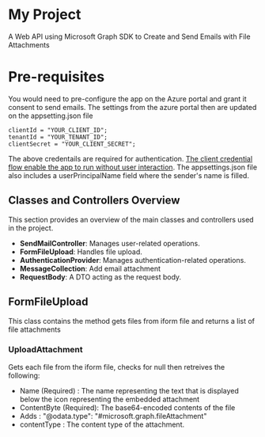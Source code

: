# My Project
A Web API using Microsoft Graph SDK to Create and Send Emails with File Attachments
# Pre-requisites
You would need to pre-configure the app on the Azure portal and grant it consent to send emails. The settings from the azure portal then are updated on the appsetting.json file

    clientId = "YOUR_CLIENT_ID";
    tenantId = "YOUR_TENANT_ID";
    clientSecret = "YOUR_CLIENT_SECRET";
    
The above credentails are required for authentication. [The client credential flow enable the app to run without user interaction](https://learn.microsoft.com/en-us/graph/sdks/choose-authentication-providers?tabs=csharp#using-a-client-secret).
The appsettings.json file also includes a userPrincipalName field where the sender's name is filled.

## Classes and Controllers Overview

This section provides an overview of the main classes and controllers used in the project.

- **SendMailController**: Manages user-related operations.
- **FormFileUpload**: Handles file upload.
- **AuthenticationProvider**: Manages authentication-related operations.
- **MessageCollection**: Add email attachment
- **RequestBody**: A DTO acting as the request body.

## FormFileUpload
This class contains the method gets files from iform file and returns a list of file attachments
### UploadAttachment
Gets each file from the iform file, checks for null then retreives the following:
 - Name (Required) : The name representing the text that is displayed below the icon representing the embedded attachment
 - ContentByte (Required): The base64-encoded contents of the file
 - Adds : "@odata.type": "#microsoft.graph.fileAttachment"
 - contentType : The content type of the attachment.
  

